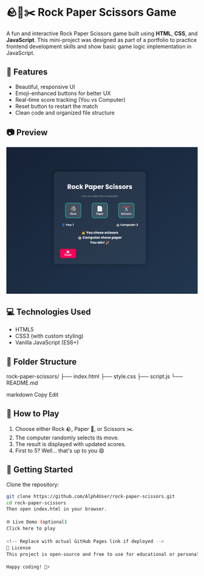 # 🪨📄✂️ Rock Paper Scissors Game

A fun and interactive Rock Paper Scissors game built using **HTML**, **CSS**, and **JavaScript**. This mini-project was designed as part of a portfolio to practice frontend development skills and show basic game logic implementation in JavaScript.

## 🚀 Features

- Beautiful, responsive UI
- Emoji-enhanced buttons for better UX
- Real-time score tracking (You vs Computer)
- Reset button to restart the match
- Clean code and organized file structure

## 📷 Preview

![Game Screenshot](image.png) <!-- Optional: Add a screenshot image if available -->

## 💻 Technologies Used

- HTML5
- CSS3 (with custom styling)
- Vanilla JavaScript (ES6+)

## 📁 Folder Structure

rock-paper-scissors/
├── index.html
├── style.css
├── script.js
└── README.md

markdown
Copy
Edit

## 🧠 How to Play

1. Choose either Rock 🪨, Paper 📄, or Scissors ✂️.
2. The computer randomly selects its move.
3. The result is displayed with updated scores.
4. First to 5? Well... that's up to you 😄

## 🔧 Getting Started

Clone the repository:

```bash
git clone https://github.com/Alph4User/rock-paper-scissors.git
cd rock-paper-scissors
Then open index.html in your browser.

🌐 Live Demo (optional)
Click here to play

<!-- Replace with actual GitHub Pages link if deployed -->
📜 License
This project is open-source and free to use for educational or personal projects.

Happy coding! 🧠⚡
